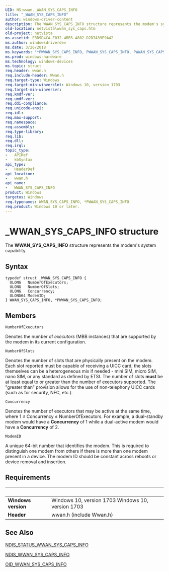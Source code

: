 ```yaml
---
UID: NS:wwan._WWAN_SYS_CAPS_INFO
title: "_WWAN_SYS_CAPS_INFO"
author: windows-driver-content
description: The WWAN_SYS_CAPS_INFO structure represents the modem's system capability.
old-location: netvista\wwan_sys_caps.htm
old-project: netvista
ms.assetid: EBD9D4CA-E032-4BB3-A802-D2D7A39E9A42
ms.author: windowsdriverdev
ms.date: 3/26/2018
ms.keywords: "*PWWAN_SYS_CAPS_INFO, PWWAN_SYS_CAPS_INFO, PWWAN_SYS_CAPS_INFO structure pointer [Network Drivers Starting with Windows Vista], WWAN_SYS_CAPS_INFO, WWAN_SYS_CAPS_INFO structure [Network Drivers Starting with Windows Vista], _WWAN_SYS_CAPS_INFO, netvista.wwan_sys_caps, wwan/PWWAN_SYS_CAPS_INFO, wwan/WWAN_SYS_CAPS_INFO"
ms.prod: windows-hardware
ms.technology: windows-devices
ms.topic: struct
req.header: wwan.h
req.include-header: Wwan.h
req.target-type: Windows
req.target-min-winverclnt: Windows 10, version 1703
req.target-min-winversvr: 
req.kmdf-ver: 
req.umdf-ver: 
req.ddi-compliance: 
req.unicode-ansi: 
req.idl: 
req.max-support: 
req.namespace: 
req.assembly: 
req.type-library: 
req.lib: 
req.dll: 
req.irql: 
topic_type:
-	APIRef
-	kbSyntax
api_type:
-	HeaderDef
api_location:
-	wwan.h
api_name:
-	WWAN_SYS_CAPS_INFO
product: Windows
targetos: Windows
req.typenames: WWAN_SYS_CAPS_INFO, *PWWAN_SYS_CAPS_INFO
req.product: Windows 10 or later.
---
```


# _WWAN_SYS_CAPS_INFO structure
The <b>WWAN_SYS_CAPS_INFO</b> structure represents the modem's system capability.

## Syntax
```
typedef struct _WWAN_SYS_CAPS_INFO {
  ULONG   NumberOfExecutors;
  ULONG   NumberOfSlots;
  ULONG   Concurrency;
  ULONG64 ModemID;
} WWAN_SYS_CAPS_INFO, *PWWAN_SYS_CAPS_INFO;
```

## Members


`NumberOfExecutors`

Denotes the number of <i>executors</i> (MBB instances) that are supported by the modem in its current configuration.

`NumberOfSlots`

Denotes the number of slots that are physically present on the modem. Each slot reported must be capable of receiving a UICC card; the slots themselves can be a heterogeneous mix if needed - mini SIM, micro SIM, nano SIM, or any standard as defined by ETSI. The number of slots <b>must</b> be at least equal to or greater than the number of executors supported. The "greater than" provision allows for the use of non-telephony UICC cards (such as for security, NFC, etc.).

`Concurrency`

Denotes the number of executors that may be active at the same time, where 1 ≤ Concurrency ≤ NumberOfExecutors. For example, a dual-standby modem would have a <b>Concurrency</b> of 1 while a dual-active modem would have a <b>Concurrency</b> of 2.

`ModemID`

A unique 64-bit number that identifies the modem. This is required to distinguish one modem from others if there is more than one modem present in a device. The modem ID should be constant across reboots or device removal and insertion.


## Requirements
| &nbsp; | &nbsp; |
| ---- |:---- |
| **Windows version** | Windows 10, version 1703 Windows 10, version 1703 |
| **Header** | wwan.h (include Wwan.h) |

## See Also

<a href="https://msdn.microsoft.com/653A35EC-29BB-458D-B33C-41EF6EF47A6E">NDIS_STATUS_WWAN_SYS_CAPS_INFO</a>



<a href="https://msdn.microsoft.com/6A4963A0-4724-4709-A940-817B8AEBE1C9">NDIS_WWAN_SYS_CAPS_INFO</a>



<a href="https://msdn.microsoft.com/D158432A-A715-4ABB-969C-F8F80D2DB845">OID_WWAN_SYS_CAPS_INFO</a>